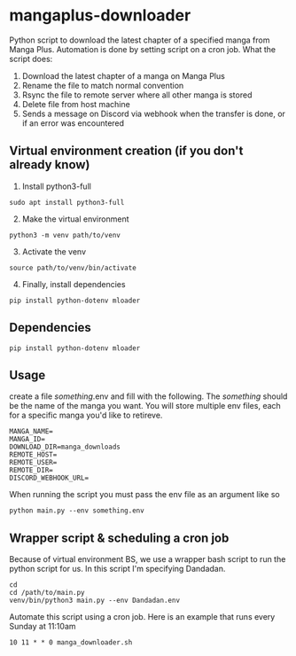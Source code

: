 # mangaplus-downloader
Python script to download the latest chapter of a specified manga from Manga Plus. Automation is done by setting script on a cron job.
What the script does:
1. Download the latest chapter of a manga on Manga Plus
2. Rename the file to match normal convention
3. Rsync the file to remote server where all other manga is stored
4. Delete file from host machine
5. Sends a message on Discord via webhook when the transfer is done, or if an error was encountered

## Virtual environment creation (if you don't already know) 
1. Install python3-full
```
sudo apt install python3-full
```
2. Make  the virtual environment
```
python3 -m venv path/to/venv
```
3. Activate the venv
```
source path/to/venv/bin/activate
```
4. Finally, install dependencies
```
pip install python-dotenv mloader
```

## Dependencies
```
pip install python-dotenv mloader
```

## Usage
create a file _something_.env and fill with the following. The _something_ should be the name of the manga you want. You will store multiple env files, each for a specific manga you'd like to retireve.
```
MANGA_NAME=
MANGA_ID=
DOWNLOAD_DIR=manga_downloads
REMOTE_HOST=
REMOTE_USER=
REMOTE_DIR=
DISCORD_WEBHOOK_URL=
```
When running the script you must pass the env file as an argument like so
```
python main.py --env something.env
```
## Wrapper script & scheduling a cron job
Because of virtual environment BS, we use a wrapper bash script to run the python script for us. In this script I'm specifying Dandadan.
```
cd
cd /path/to/main.py
venv/bin/python3 main.py --env Dandadan.env
```
Automate this script using a cron job.
Here is an example that runs every Sunday at 11:10am
```
10 11 * * 0 manga_downloader.sh
```
